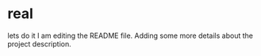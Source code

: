 # real
lets do it
I am editing the README file. Adding some more details about the project description.
